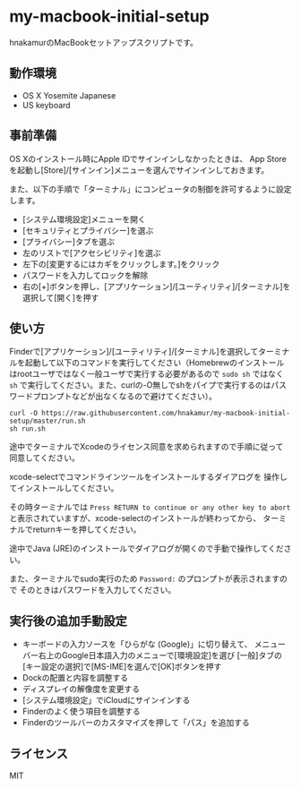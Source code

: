my-macbook-initial-setup
========================

hnakamurのMacBookセットアップスクリプトです。

## 動作環境

* OS X Yosemite Japanese
* US keyboard

## 事前準備

OS Xのインストール時にApple IDでサインインしなかったときは、
App Storeを起動し[Store]/[サインイン]メニューを選んでサインインしておきます。

また、以下の手順で「ターミナル」にコンピュータの制御を許可するように設定します。

* [システム環境設定]メニューを開く
* [セキュリティとプライバシー]を選ぶ
* [プライバシー]タブを選ぶ
* 左のリストで[アクセシビリティ]を選ぶ
* 左下の[変更するにはカギをクリックします。]をクリック
* パスワードを入力してロックを解除
* 右の[+]ボタンを押し、[アプリケーション]/[ユーティリティ]/[ターミナル]を選択して[開く]を押す

## 使い方

Finderで[アプリケーション]/[ユーティリティ]/[ターミナル]を選択してターミナルを起動して以下のコマンドを実行してください（Homebrewのインストールはrootユーザではなく一般ユーザで実行する必要があるので `sudo sh` ではなく `sh` で実行してください。また、curlの-O無しでshをパイプで実行するのはパスワードプロンプトなどが出なくなるので避けてください）。

```
curl -O https://raw.githubusercontent.com/hnakamur/my-macbook-initial-setup/master/run.sh
sh run.sh
```


途中でターミナルでXcodeのライセンス同意を求められますので手順に従って
同意してください。

xcode-selectでコマンドラインツールをインストールするダイアログを
操作してインストールしてください。

その時ターミナルでは `Press RETURN to continue or any other key to abort`
と表示されていますが、xcode-selectのインストールが終わってから、
ターミナルでreturnキーを押してください。

途中でJava (JRE)のインストールでダイアログが開くので手動で操作してください。

また、ターミナルでsudo実行のため `Password:` のプロンプトが表示されますので
そのときはパスワードを入力してください。

## 実行後の追加手動設定

* キーボードの入力ソースを「ひらがな (Google)」に切り替えて、
  メニューバー右上のGoogle日本語入力のメニューで[環境設定]を選び
  [一般]タブの[キー設定の選択]で[MS-IME]を選んで[OK]ボタンを押す
* Dockの配置と内容を調整する
* ディスプレイの解像度を変更する
* [システム環境設定」でiCloudにサインインする
* Finderのよく使う項目を調整する
* Finderのツールバーのカスタマイズを押して「パス」を追加する

## ライセンス

MIT
